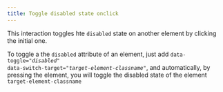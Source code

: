 ```yaml
---
title: Toggle disabled state onclick
---
```


This interaction toggles hte <code>disabled</code> state on another element by clicking the initial one.

To toggle a the <code>disabled</code> attribute of an element, just add <code>data-toggle="<i>disabled</i>" data-switch-target="<i>target-element-classname</i>"</code>, and automatically, by pressing the element, you will toggle the disabled state of the element <code>target-element-classname</code>